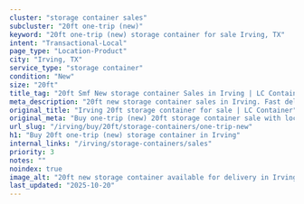 ```yaml
---
cluster: "storage container sales"
subcluster: "20ft one-trip (new)"
keyword: "20ft one-trip (new) storage container for sale Irving, TX"
intent: "Transactional-Local"
page_type: "Location-Product"
city: "Irving, TX"
service_type: "storage container"
condition: "New"
size: "20ft"
title_tag: "20ft Smf New storage container Sales in Irving | LC Container"
meta_description: "20ft new storage container sales in Irving. Fast delivery, competitive pricing. Serving storage containers area. Quote ID: AEV. Call (214) 524-4168 for your free quote today."
original_title: "Irving 20ft storage container for sale | LC Container"
original_meta: "Buy one-trip (new) 20ft storage container sale with local delivery in Irving, TX. LC Container — local Since 2003. Request a fast quote today."
url_slug: "/irving/buy/20ft/storage-containers/one-trip-new"
h1: "Buy 20ft one-trip (new) storage container in Irving"
internal_links: "/irving/storage-containers/sales"
priority: 3
notes: ""
noindex: true
image_alt: "20ft new storage container available for delivery in Irving"
last_updated: "2025-10-20"
---
```


<!-- TODO: Add unique city/inventory copy, images, and internal links here. -->
